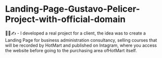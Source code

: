 # Landing-Page-Gustavo-Pelicer-Project-with-official-domain
👨‍💻✍️ - I developed a real project for a client, the idea was to create a Landing Page for business administration consultancy, selling courses that will be recorded by HotMart and published on Intagram, where you access the website before going to the purchasing area of ​​HotMart itself.
